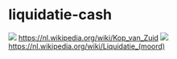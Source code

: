 # liquidatie-cash
![](https://github.com/nondejus/justici-reclame-voor-executies-kop-van-zuid/blob/main/ArtBoard%20Image%20(69).jpg)
https://nl.wikipedia.org/wiki/Kop_van_Zuid
![](https://github.com/nondejus/justici-reclames-voor-executies/blob/main/ArtBoard%20Image%20(8).jpg)
https://nl.wikipedia.org/wiki/Liquidatie_(moord)

